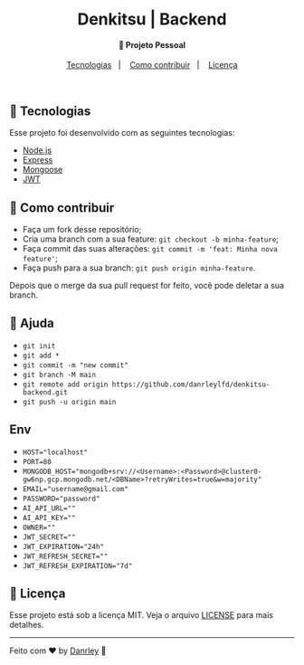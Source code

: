 <h1 align="center">
  Denkitsu | Backend
</h1>

<h4 align="center">
  🚀 Projeto Pessoal
</h4>

<p align="center">
  <a href="#rocket-tecnologias">Tecnologias</a>&nbsp;&nbsp;&nbsp;|&nbsp;&nbsp;&nbsp;
  <a href="#-como-contribuir">Como contribuir</a>&nbsp;&nbsp;&nbsp;|&nbsp;&nbsp;&nbsp;
  <a href="#memo-licença">Licença</a>
</p>

<br>

## :rocket: Tecnologias

Esse projeto foi desenvolvido com as seguintes tecnologias:

- [Node.js](https://nodejs.org/en/)
- [Express](https://expressjs.com/)
- [Mongoose](https://mongoosejs.com/)
- [JWT](https://jwt.io/)

## 🤔 Como contribuir

- Faça um fork desse repositório;
- Cria uma branch com a sua feature: `git checkout -b minha-feature`;
- Faça commit das suas alterações: `git commit -m 'feat: Minha nova feature'`;
- Faça push para a sua branch: `git push origin minha-feature`.

Depois que o merge da sua pull request for feito, você pode deletar a sua branch.

## 🤔 Ajuda
 - `git init`
 - `git add *`
 - `git commit -m "new commit"`
 - `git branch -M main`
 - `git remote add origin https://github.com/danrleylfd/denkitsu-backend.git`
 - `git push -u origin main`

## Env
 - `HOST="localhost"`
 - `PORT=80`
 - `MONGODB_HOST="mongodb+srv://<Username>:<Password>@cluster0-gw6np.gcp.mongodb.net/<DBName>?retryWrites=true&w=majority"`
 - `EMAIL="username@gmail.com"`
 - `PASSWORD="password"`
 - `AI_API_URL=""`
 - `AI_API_KEY=""`
 - `OWNER=""`
 - `JWT_SECRET=""`
 - `JWT_EXPIRATION="24h"`
 - `JWT_REFRESH_SECRET=""`
 - `JWT_REFRESH_EXPIRATION="7d"`

## :memo: Licença

Esse projeto está sob a licença MIT. Veja o arquivo [LICENSE](LICENSE) para mais detalhes.

---

Feito com ♥ by [Danrley](https://github.com/danrleylfd) :wave:
